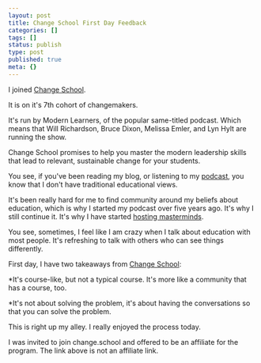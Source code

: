 ```yaml
---
layout: post
title: Change School First Day Feedback
categories: []
tags: []
status: publish
type: post
published: true
meta: {}
---
```


I joined 
[Change School](https://change.school).

It is on it's 7th cohort of changemakers.

It's run by Modern Learners, of the popular same-titled podcast. Which means that Will Richardson, Bruce Dixon, Melissa Emler, and Lyn Hylt are running the show.

Change School promises to help you master the modern leadership skills that lead to relevant, sustainable change for your students.

You see, if you've been reading my blog, or listening to my 
[podcast](http://transformativeprincipal.org), you know that I don't have traditional educational views.

It's been really hard for me to find community around my beliefs about education, which is why I started my podcast over five years ago. It's why I still continue it. It's why I have started 
[hosting masterminds](http://transformativeprincipal.org/mastermind).

You see, sometimes, I feel like I am crazy when I talk about education with most people. It's refreshing to talk with others who can see things differently.

First day, I have two takeaways from 
[Change School](http://change.school):

*It's course-like, but not a typical course. It's more like a community that has a course, too.


*It's not about solving the problem, it's about having the conversations so that you can solve the problem.

This is right up my alley. I really enjoyed the process today.

I was invited to join change.school and offered to be an affiliate for the program. The link above is not an affiliate link.
